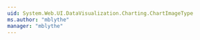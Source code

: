 ```yaml
---
uid: System.Web.UI.DataVisualization.Charting.ChartImageType
ms.author: "mblythe"
manager: "mblythe"
---
```

